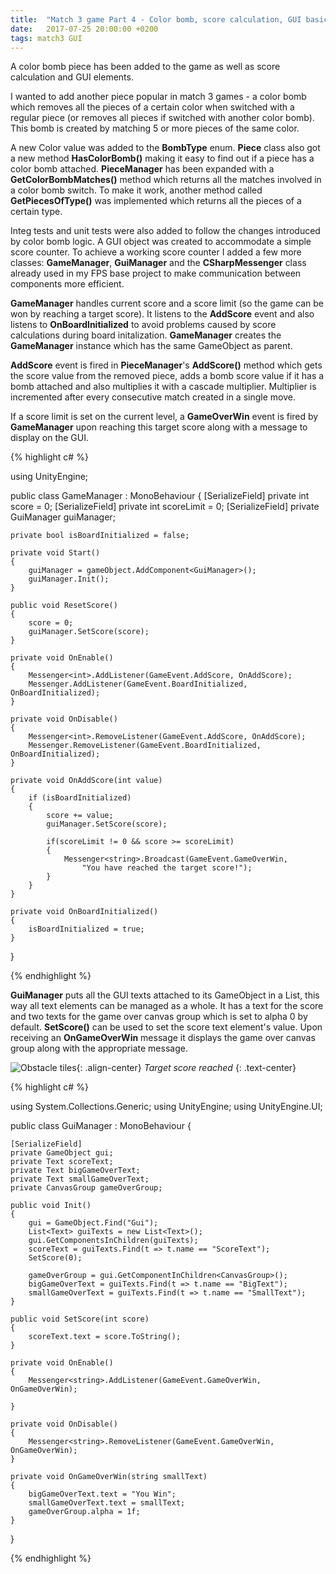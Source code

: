 ```yaml
---
title:  "Match 3 game Part 4 - Color bomb, score calculation, GUI basics"
date:   2017-07-25 20:00:00 +0200
tags: match3 GUI
---
```

A color bomb piece has been added to the game as well as score calculation and GUI elements.
<!--more-->

I wanted to add another piece popular in match 3 games - a color bomb which removes all the pieces of a certain color when switched with a regular piece (or removes all pieces if switched with another color bomb). This bomb is created by matching 5 or more pieces of the same color.

A new Color value was added to the **BombType** enum. **Piece** class also got a new method **HasColorBomb()** making it easy to find out if a piece has a color bomb attached. **PieceManager** has been expanded with a **GetColorBombMatches()** method which returns all the matches involved in a color bomb switch. To make it work, another method called **GetPiecesOfType()** was implemented which returns all the pieces of a certain type.

Integ tests and unit tests were also added to follow the changes introduced by color bomb logic. A GUI object was created to accommodate a simple score counter. To achieve a working score counter I added a few more classes: **GameManager**, **GuiManager** and the **CSharpMessenger** class already used in my FPS base project to make communication between components more efficient.

**GameManager** handles current score and a score limit (so the game can be won by reaching a target score). It listens to the **AddScore** event and also listens to **OnBoardInitialized** to avoid problems caused by score calculations during board initalization. **GameManager** creates the **GameManager** instance which has the same GameObject as parent.

**AddScore** event is fired in **PieceManager**'s **AddScore()** method which gets the score value from the removed piece, adds a bomb score value if it has a bomb attached and also multiplies it with a cascade multiplier. Multiplier is incremented after every consecutive match created in a single move.

If a score limit is set on the current level, a **GameOverWin** event is fired by **GameManager** upon reaching this target score along with a message to display on the GUI.   

{% highlight c# %}

using UnityEngine;

public class GameManager : MonoBehaviour
{
    [SerializeField]
    private int score = 0;
    [SerializeField]
    private int scoreLimit = 0;
    [SerializeField]
    private GuiManager guiManager;

    private bool isBoardInitialized = false;

    private void Start()
    {
        guiManager = gameObject.AddComponent<GuiManager>();
        guiManager.Init();
    }

    public void ResetScore()
    {
        score = 0;
        guiManager.SetScore(score);
    }

    private void OnEnable()
    {
        Messenger<int>.AddListener(GameEvent.AddScore, OnAddScore);
        Messenger.AddListener(GameEvent.BoardInitialized, OnBoardInitialized);
    }

    private void OnDisable()
    {
        Messenger<int>.RemoveListener(GameEvent.AddScore, OnAddScore);
        Messenger.RemoveListener(GameEvent.BoardInitialized, OnBoardInitialized);
    }

    private void OnAddScore(int value)
    {
        if (isBoardInitialized)
        {
            score += value;
            guiManager.SetScore(score);

            if(scoreLimit != 0 && score >= scoreLimit)
            {
                Messenger<string>.Broadcast(GameEvent.GameOverWin,
                    "You have reached the target score!");
            }
        }
    }

    private void OnBoardInitialized()
    {
        isBoardInitialized = true;
    } 
}

{% endhighlight %}

**GuiManager** puts all the GUI texts attached to its GameObject in a List, this way all text elements can be managed as a whole. It has a text for the score and two texts for the game over canvas group which is set to alpha 0 by default. **SetScore()** can be used to set the score text element's value. Upon receiving an **OnGameOverWin** message it displays the game over canvas group along with the appropriate message.

![Obstacle tiles]({{site.url}}/assets/images/you-win-gui.PNG){: .align-center}
*Target score reached*
{: .text-center}

{% highlight c# %}

using System.Collections.Generic;
using UnityEngine;
using UnityEngine.UI;

public class GuiManager : MonoBehaviour
{

    [SerializeField]
    private GameObject gui;
    private Text scoreText;
    private Text bigGameOverText;
    private Text smallGameOverText;
    private CanvasGroup gameOverGroup;

    public void Init()
    {
        gui = GameObject.Find("Gui");
        List<Text> guiTexts = new List<Text>();
        gui.GetComponentsInChildren(guiTexts);
        scoreText = guiTexts.Find(t => t.name == "ScoreText");        
        SetScore(0);

        gameOverGroup = gui.GetComponentInChildren<CanvasGroup>();
        bigGameOverText = guiTexts.Find(t => t.name == "BigText");
        smallGameOverText = guiTexts.Find(t => t.name == "SmallText");
    }

    public void SetScore(int score)
    {
        scoreText.text = score.ToString();
    }

    private void OnEnable()
    {
        Messenger<string>.AddListener(GameEvent.GameOverWin, OnGameOverWin);
        
    }

    private void OnDisable()
    {
        Messenger<string>.RemoveListener(GameEvent.GameOverWin, OnGameOverWin);        
    }

    private void OnGameOverWin(string smallText)
    {
        bigGameOverText.text = "You Win";
        smallGameOverText.text = smallText;
        gameOverGroup.alpha = 1f;
    }
}

{% endhighlight %}
